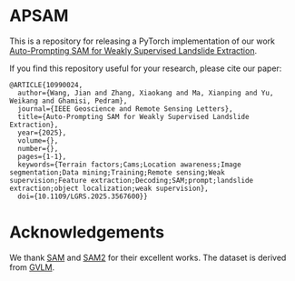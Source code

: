 # APSAM

This is a repository for releasing a PyTorch implementation of our work [Auto-Prompting SAM for Weakly Supervised Landslide Extraction](https://ieeexplore.ieee.org/document/10990024).


If you find this repository useful for your research, please cite our paper:
```
@ARTICLE{10990024,
  author={Wang, Jian and Zhang, Xiaokang and Ma, Xianping and Yu, Weikang and Ghamisi, Pedram},
  journal={IEEE Geoscience and Remote Sensing Letters}, 
  title={Auto-Prompting SAM for Weakly Supervised Landslide Extraction}, 
  year={2025},
  volume={},
  number={},
  pages={1-1},
  keywords={Terrain factors;Cams;Location awareness;Image segmentation;Data mining;Training;Remote sensing;Weak supervision;Feature extraction;Decoding;SAM;prompt;landslide extraction;object localization;weak supervision},
  doi={10.1109/LGRS.2025.3567600}}

```


# Acknowledgements

We thank [SAM](https://github.com/facebookresearch/segment-anything) and [SAM2](https://github.com/facebookresearch/sam2) for their excellent works. The dataset is derived from [GVLM](https://github.com/zxk688/GVLM).
